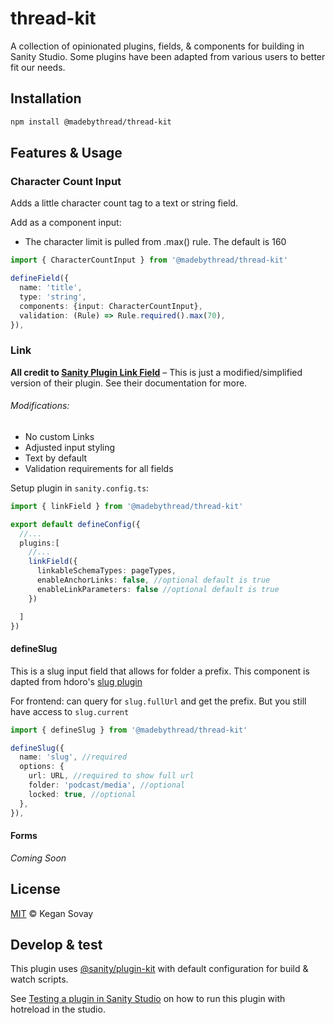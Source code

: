 # thread-kit

A collection of opinionated plugins, fields, & components for building in Sanity Studio. Some plugins have been adapted from various users to better fit our needs.

## Installation

```sh
npm install @madebythread/thread-kit
```

## Features & Usage

### Character Count Input

Adds a little character count tag to a text or string field.

Add as a component input:

- The character limit is pulled from .max() rule. The default is 160

```ts
import { CharacterCountInput } from '@madebythread/thread-kit'

defineField({
  name: 'title',
  type: 'string',
  components: {input: CharacterCountInput},
  validation: (Rule) => Rule.required().max(70),
}),
```

### Link

**All credit to [Sanity Plugin Link Field](https://github.com/winteragency/sanity-plugin-link-field)** – This is just a modified/simplified version of their plugin. See their documentation for more. 
###### Modifications:
- No custom Links
- Adjusted input styling
- Text by default
- Validation requirements for all fields

Setup plugin in `sanity.config.ts`:
```ts
import { linkField } from '@madebythread/thread-kit'

export default defineConfig({
  //...
  plugins:[
    //...
    linkField({
      linkableSchemaTypes: pageTypes,
      enableAnchorLinks: false, //optional default is true
      enableLinkParameters: false //optional default is true
    })

  ]
})
```

#### defineSlug
This is a slug input field that allows for folder a prefix. 
This component is dapted from hdoro's [slug plugin](https://github.com/hdoro/sanity-plugin-prefixed-slug) 

For frontend: can query for `slug.fullUrl` and get the prefix. But you still have access to `slug.current`

```ts
import { defineSlug } from '@madebythread/thread-kit'

defineSlug({
  name: 'slug', //required
  options: {
    url: URL, //required to show full url
    folder: 'podcast/media', //optional
    locked: true, //optional
  },
}),
```

#### Forms

_Coming Soon_

## License

[MIT](LICENSE) © Kegan Sovay

## Develop & test

This plugin uses [@sanity/plugin-kit](https://github.com/sanity-io/plugin-kit)
with default configuration for build & watch scripts.

See [Testing a plugin in Sanity Studio](https://github.com/sanity-io/plugin-kit#testing-a-plugin-in-sanity-studio)
on how to run this plugin with hotreload in the studio.
